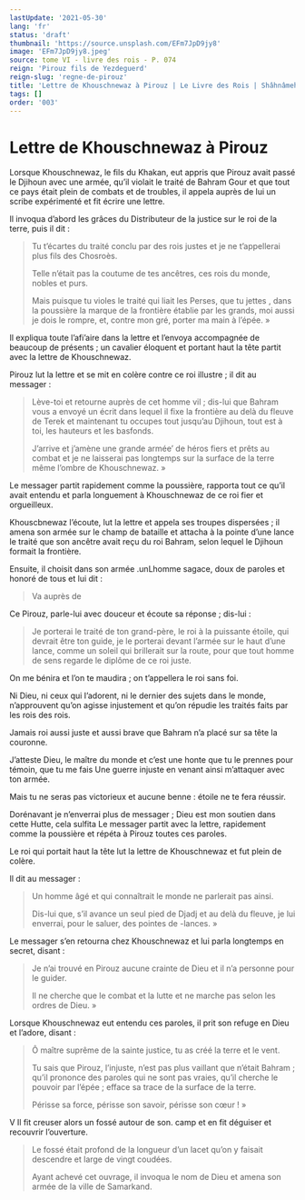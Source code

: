 ```yaml
---
lastUpdate: '2021-05-30'
lang: 'fr'
status: 'draft'
thumbnail: 'https://source.unsplash.com/EFm7JpD9jy8'
image: 'EFm7JpD9jy8.jpeg'
source: tome VI - livre des rois - P. 074
reign: 'Pirouz fils de Yezdeguerd'
reign-slug: 'regne-de-pirouz'
title: 'Lettre de Khouschnewaz à Pirouz | Le Livre des Rois | Shâhnâmeh'
tags: []
order: '003'
---
```


<!-- LTeX: language=fr -->

# Lettre de Khouschnewaz à Pirouz

Lorsque Khouschnewaz, le fils du Khakan, eut appris que Pirouz avait passé le Djihoun avec une armée, qu’il violait le traité de Bahram Gour et que tout ce pays était plein de combats et de troubles, il appela auprès de lui un scribe expérimenté et fit écrire une lettre.

Il invoqua d’abord les grâces du Distributeur de la justice sur le roi de la terre, puis il dit :

> Tu t’écartes du traité conclu par des rois justes et je ne t’appellerai plus fils des Chosroès.
>
> Telle n’était pas la coutume de tes ancêtres, ces rois du monde, nobles et purs.
>
> Mais puisque tu violes le traité qui liait les Perses, que tu jettes
, dans la poussière la marque de la frontière établie par les grands, moi aussi je dois le rompre, et, contre mon gré, porter ma main à l’épée. »

Il expliqua toute l’afi’aire dans la lettre et l’envoya accompagnée de beaucoup de présents ; un cavalier éloquent et portant haut la tête partit avec la lettre de Khouschnewaz.

Pirouz lut la lettre et se mit en colère contre ce roi illustre ; il dit au messager :

> Lève-toi et retourne auprès de cet homme vil ; dis-lui que Bahram vous a envoyé un écrit dans lequel il fixe la frontière au delà du fleuve de Terek et maintenant tu occupes tout jusqu’au Djihoun, tout est à toi, les hauteurs et les basfonds.
>
> J’arrive et j’amène une grande armée’ de héros fiers et prêts au combat et je ne laisserai pas longtemps sur la surface de la terre même l’ombre de Khouschnewaz. »

Le messager partit rapidement comme la poussière, rapporta tout ce qu’il avait entendu et parla longuement à Khouschnewaz de ce roi fier et orgueilleux.

Khouscbnewaz l’écoute, lut la lettre et appela ses troupes dispersées ; il amena son armée sur le champ de bataille et attacha à la pointe d’une lance le traité que son ancêtre avait reçu du roi Bahram, selon lequel le Djihoun formait la frontière.

Ensuite, il choisit dans son armée .unLhomme sagace, doux de paroles et honoré de tous et lui dit :

> Va auprès de

Ce Pirouz, parle-lui avec douceur et écoute sa réponse ; dis-lui :

> Je porterai le traité de ton grand-père, le roi à la puissante étoile, qui devrait être ton guide, je le porterai devant l’armée sur le haut d’une lance, comme un soleil qui brillerait sur la route, pour que tout homme de sens regarde le diplôme de ce roi juste.

On me bénira et l’on te maudira ; on t’appellera le roi sans foi.

Ni Dieu, ni ceux qui I’adorent, ni le dernier des sujets dans le monde, n’approuvent qu’on agisse injustement et qu’on répudie les traités faits par les rois des rois.

Jamais roi aussi juste et aussi brave que Bahram n’a placé sur sa tête la couronne.

J’atteste Dieu, le maître du monde et c’est une honte que tu le prennes pour témoin, que tu me fais Une guerre injuste en venant ainsi m’attaquer avec ton armée.

Mais tu ne seras pas victorieux et aucune benne : étoile ne te fera réussir.

Dorénavant je n’enverrai plus de messager ; Dieu est mon soutien dans cette Hutte, cela sulfita Le messager partit avec la lettre, rapidement comme la poussière et répéta à Pirouz toutes ces paroles.

Le roi qui portait haut la tête lut la lettre de Khouschnewaz et fut plein de colère.

Il dit au messager :

> Un homme âgé et qui connaîtrait le monde ne parlerait pas ainsi.
>
> Dis-lui que, s’il avance un seul pied de Djadj et au delà du fleuve, je lui enverrai, pour le saluer, des pointes de -lances. »

Le messager s’en retourna chez Khouschnewaz et lui parla longtemps en secret, disant :

> Je n’ai trouvé en Pirouz aucune crainte de Dieu et il n’a personne pour le guider.
>
> Il ne cherche que le combat et la lutte et ne marche pas selon les ordres de Dieu. »

Lorsque Khouschnewaz eut entendu ces paroles, il prit son refuge en Dieu et l’adore, disant :

> Ô maître suprême de la sainte justice, tu as créé la terre et le vent.
>
> Tu sais que Pirouz, l’injuste, n’est pas plus vaillant que n’était Bahram ; qu’il prononce des paroles qui ne sont pas vraies, qu’il cherche le pouvoir par l’épée ; efface sa trace de la surface de la terre.
>
> Périsse sa force, périsse son savoir, périsse son cœur ! »

V Il fit creuser alors un fossé autour de son. camp et en fit déguiser et recouvrir l’ouverture.
>
> Le fossé était profond de la longueur d’un lacet qu’on y faisait descendre et large de vingt coudées.
>
> Ayant achevé cet ouvrage, il invoqua le nom de Dieu et amena son armée de la ville de Samarkand.
